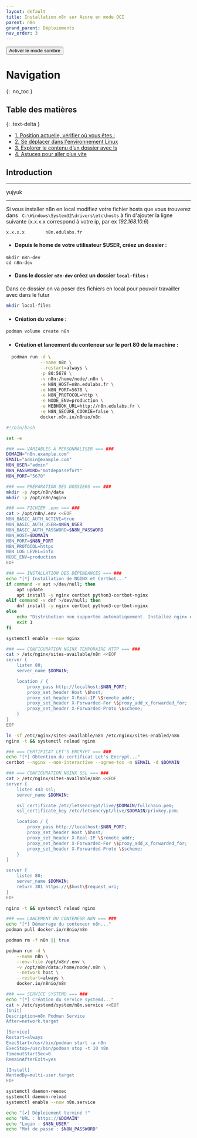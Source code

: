 ```yaml
---
layout: default
title: Installation n8n sur Azure en mode OCI
parent: n8n
grand_parent: Déploiements
nav_order: 3
---
```


<button class="btn js-toggle-dark-mode">Activer le mode sombre</button>

<script>
const toggleDarkMode = document.querySelector('.js-toggle-dark-mode');

jtd.addEvent(toggleDarkMode, 'click', function(){
  if (jtd.getTheme() === 'dark') {
    jtd.setTheme('light');
    toggleDarkMode.textContent = 'Activer le mode sombre';
  } else {
    jtd.setTheme('dark');
    toggleDarkMode.textContent = 'Activer le mode clair';
  }
});
</script>

# Navigation 
{: .no_toc }

## Table des matières
{: .text-delta }

- [1. Position actuelle, vérifier où vous êtes :](#position)
- [2. Se déplacer dans l'environnement Linux](#deplacement)
- [3. Explorer le contenu d’un dossier avec ls](#liste)
- [4. Astuces pour aller plus vite ](#pushdpopd)

##  Introduction


-------



yujyuk































------










Si vous installer n8n en local modifiez votre fichier hosts que vous trouverez dans ` C:\Windows\System32\drivers\etc\hosts`  à fin d'ajouter la ligne suivante (x.x.x.x correspond à votre ip, par ex *192.168.10.6*)

```
x.x.x.x        n8n.edulabs.fr 
```


- #### Depuis le home de votre utilisateur $USER, créez un dossier :

```
mkdir n8n-dev
cd n8n-dev
```


- #### Dans le dossier `n8n-dev` créez un dossier `local-files` :

Dans ce dossier on va poser des fichiers en local pour pouvoir travailler avec dans le futur

``` bash
mkdir local-files
``` 



- #### Création du volume :
``` bash
podman volume create n8n
``` 

- #### Création et lancement du conteneur sur le port 80 de la machine :
``` bash
  podman run -d \
             --name n8n \
             --restart=always \
             -p 80:5678 \
             -v n8n:/home/node/.n8n \
             -e N8N_HOST=n8n.edulabs.fr \
             -e N8N_PORT=5678 \
             -e N8N_PROTOCOL=http \
             -e NODE_ENV=production \
             -e WEBHOOK_URL=http://n8n.edulabs.fr \
             -e N8N_SECURE_COOKIE=false \
             docker.n8n.io/n8nio/n8n
``` 

``` bash
#!/bin/bash

set -e

### === VARIABLES À PERSONNALISER === ###
DOMAIN="n8n.example.com"
EMAIL="admin@example.com"
N8N_USER="admin"
N8N_PASSWORD="motdepassefort"
N8N_PORT="5678"

### === PRÉPARATION DES DOSSIERS === ###
mkdir -p /opt/n8n/data
mkdir -p /opt/n8n/nginx

### === FICHIER .env === ###
cat > /opt/n8n/.env <<EOF
N8N_BASIC_AUTH_ACTIVE=true
N8N_BASIC_AUTH_USER=$N8N_USER
N8N_BASIC_AUTH_PASSWORD=$N8N_PASSWORD
N8N_HOST=$DOMAIN
N8N_PORT=$N8N_PORT
N8N_PROTOCOL=https
N8N_LOG_LEVEL=info
NODE_ENV=production
EOF

### === INSTALLATION DES DÉPENDANCES === ###
echo "[*] Installation de NGINX et Certbot..."
if command -v apt >/dev/null; then
    apt update
    apt install -y nginx certbot python3-certbot-nginx
elif command -v dnf >/dev/null; then
    dnf install -y nginx certbot python3-certbot-nginx
else
    echo "Distribution non supportée automatiquement. Installez nginx et certbot manuellement."
    exit 1
fi

systemctl enable --now nginx

### === CONFIGURATION NGINX TEMPORAIRE HTTP === ###
cat > /etc/nginx/sites-available/n8n <<EOF
server {
    listen 80;
    server_name $DOMAIN;

    location / {
        proxy_pass http://localhost:$N8N_PORT;
        proxy_set_header Host \$host;
        proxy_set_header X-Real-IP \$remote_addr;
        proxy_set_header X-Forwarded-For \$proxy_add_x_forwarded_for;
        proxy_set_header X-Forwarded-Proto \$scheme;
    }
}
EOF

ln -sf /etc/nginx/sites-available/n8n /etc/nginx/sites-enabled/n8n
nginx -t && systemctl reload nginx

### === CERTIFICAT LET'S ENCRYPT === ###
echo "[*] Obtention du certificat Let's Encrypt..."
certbot --nginx --non-interactive --agree-tos -m $EMAIL -d $DOMAIN

### === CONFIGURATION NGINX SSL === ###
cat > /etc/nginx/sites-available/n8n <<EOF
server {
    listen 443 ssl;
    server_name $DOMAIN;

    ssl_certificate /etc/letsencrypt/live/$DOMAIN/fullchain.pem;
    ssl_certificate_key /etc/letsencrypt/live/$DOMAIN/privkey.pem;

    location / {
        proxy_pass http://localhost:$N8N_PORT;
        proxy_set_header Host \$host;
        proxy_set_header X-Real-IP \$remote_addr;
        proxy_set_header X-Forwarded-For \$proxy_add_x_forwarded_for;
        proxy_set_header X-Forwarded-Proto \$scheme;
    }
}

server {
    listen 80;
    server_name $DOMAIN;
    return 301 https://\$host\$request_uri;
}
EOF

nginx -t && systemctl reload nginx

### === LANCEMENT DU CONTENEUR N8N === ###
echo "[*] Démarrage du conteneur n8n..."
podman pull docker.io/n8nio/n8n

podman rm -f n8n || true

podman run -d \
    --name n8n \
    --env-file /opt/n8n/.env \
    -v /opt/n8n/data:/home/node/.n8n \
    --network host \
    --restart=always \
    docker.io/n8nio/n8n

### === SERVICE SYSTEMD === ###
echo "[*] Création du service systemd..."
cat > /etc/systemd/system/n8n.service <<EOF
[Unit]
Description=n8n Podman Service
After=network.target

[Service]
Restart=always
ExecStart=/usr/bin/podman start -a n8n
ExecStop=/usr/bin/podman stop -t 10 n8n
TimeoutStartSec=0
RemainAfterExit=yes

[Install]
WantedBy=multi-user.target
EOF

systemctl daemon-reexec
systemctl daemon-reload
systemctl enable --now n8n.service

echo "[✔] Déploiement terminé !"
echo "URL : https://$DOMAIN"
echo "Login : $N8N_USER"
echo "Mot de passe : $N8N_PASSWORD"

``` 

